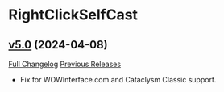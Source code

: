 # RightClickSelfCast

## [v5.0](https://github.com/Xruptor/RightClickSelfCast/tree/v5.0) (2024-04-08)
[Full Changelog](https://github.com/Xruptor/RightClickSelfCast/compare/v4.9...v5.0) [Previous Releases](https://github.com/Xruptor/RightClickSelfCast/releases)

- Fix for WOWInterface.com and Cataclysm Classic support.  
